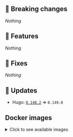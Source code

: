 ## :loudspeaker: Breaking changes

*Nothing*


## :tada: Features

*Nothing*


## :bug: Fixes

*Nothing*


## :heartbeat: Updates

* Hugo: [`0.148.2`](https://github.com/floryn90/docker-hugo/releases/tag/0.148.2) => `0.149.0`


## Docker images

<details>
<summary>Click to see available images</summary>

This release is available from Docker Hub as project `floryn90/hugo` with the following tags:

| Alias tags                   | Version specific tags                      |
| ---------------------------- | ------------------------------------------ |
| `busybox`, `latest`          | `0.149.0-busybox`, `0.149.0`                     |
| `busybox-ci`, `ci`           | `0.149.0-busybox-ci`, `0.149.0-ci`               |
| `busybox-onbuild`, `onbuild` | `0.149.0-busybox-onbuild`, `0.149.0-onbuild`     |
| `alpine`                     | `0.149.0-alpine`                              |
| `alpine-ci`                  | `0.149.0-alpine-ci`                           |
| `alpine-onbuild`             | `0.149.0-alpine-onbuild`                      |
| `asciidoctor`                | `0.149.0-asciidoctor`                         |
| `asciidoctor-ci`             | `0.149.0-asciidoctor-ci`                      |
| `asciidoctor-onbuild`        | `0.149.0-asciidoctor-onbuild`                 |
| `pandoc`                     | `0.149.0-pandoc`                              |
| `pandoc-ci`                  | `0.149.0-pandoc-ci`                           |
| `pandoc-onbuild`             | `0.149.0-pandoc-onbuild`                      |
| `ext-alpine`                 | `0.149.0-ext-alpine`                          |
| `ext-alpine-ci`              | `0.149.0-ext-alpine-ci`                       |
| `ext-alpine-onbuild`         | `0.149.0-ext-alpine-onbuild`                  |
| `ext-asciidoctor`            | `0.149.0-ext-asciidoctor`                     |
| `ext-asciidoctor-ci`         | `0.149.0-ext-asciidoctor-ci`                  |
| `ext-asciidoctor-onbuild`    | `0.149.0-ext-asciidoctor-onbuild`             |
| `ext-pandoc`                 | `0.149.0-ext-pandoc`                          |
| `ext-pandoc-ci`              | `0.149.0-ext-pandoc-ci`                       |
| `ext-pandoc-onbuild`         | `0.149.0-ext-pandoc-onbuild`                  |
| `debian`                     | `0.149.0-debian`                              |
| `debian-ci`                  | `0.149.0-debian-ci`                           |
| `debian-onbuild`             | `0.149.0-debian-onbuild`                      |
| `ext-debian`, `ext`, `latest-ext` | `0.149.0-ext-debian`, `0.149.0-ext`         |
| `ext-debian-ci`, `ext-ci`    | `0.149.0-ext-debian-ci`, `0.149.0-ext-ci`        |
| `ext-debian-onbuild`, `ext-onbuild` | `0.149.0-ext-debian-onbuild`, `0.149.0-ext-onbuild` |
| `ubuntu`                     | `0.149.0-ubuntu`                            |
| `ubuntu-ci`                  | `0.149.0-ubuntu-ci`                         |
| `ubuntu-onbuild`             | `0.149.0-ubuntu-onbuild`                    |
| `ext-ubuntu`                 | `0.149.0-ext-ubuntu`                        |
| `ext-ubuntu-ci`              | `0.149.0-ext-ubuntu-ci`                     |
| `ext-ubuntu-onbuild`         | `0.149.0-ext-ubuntu-onbuild`                |
</details>